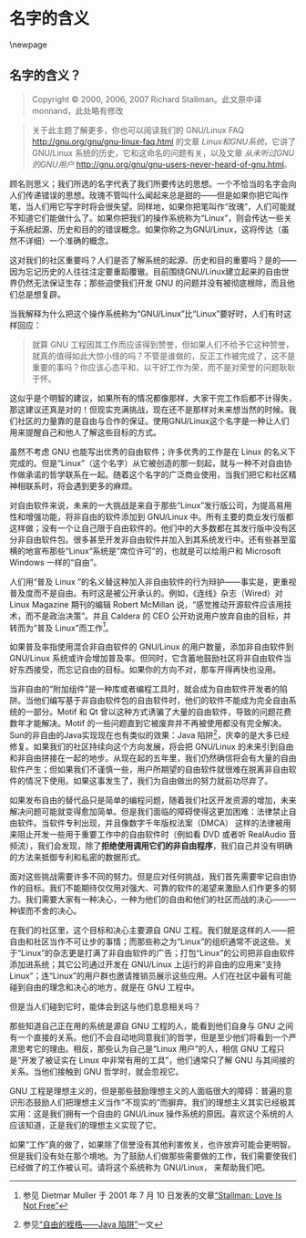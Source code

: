 # 名字的含义

\newpage
## 名字的含义？

> Copyright © 2000, 2006, 2007 Richard Stallman。此文原中译 monnand，此处略有修改

>关于此主题了解更多，你也可以阅读我们的 GNU/Linux FAQ <http://gnu.org/gnu/gnu-linux-faq.html> 的文章 *Linux和GNU系统*，它讲了 GNU/Linux 系统的历史，它和这命名的问题有关，以及文章 *从未听过GNU的GNU用户* <http://gnu.org/gnu/gnu-users-never-heard-of-gnu.html>。

顾名则思义；我们所选的名字代表了我们所要传达的思想。一个不恰当的名字会向人们传递错误的思想。玫瑰不管叫什么闻起来总是甜的——但是如果你把它叫作笔，当人们用它写字时将会很失望。同样地，如果你把笔叫作“玫瑰”，人们可能就不知道它们能做什么了。如果你把我们的操作系统称为“Linux”，则会传达一些关于系统起源、历史和目的的错误概念。如果你称之为GNU/Linux，这将传达（虽然不详细）一个准确的概念。

这对我们的社区重要吗？人们是否了解系统的起源、历史和目的重要吗？是的——因为忘记历史的人往往注定要重蹈覆辙。目前围绕GNU/Linux建立起来的自由世界仍然无法保证生存；那些迫使我们开发 GNU 的问题并没有被彻底根除，而且他们总是想复辟。

当我解释为什么把这个操作系统称为“GNU/Linux”比“Linux”要好时，人们有时这样回应：

> 就算 GNU 工程因其工作而应该得到赞誉，但如果人们不给予它这种赞誉，就真的值得如此大惊小怪的吗？不管是谁做的，反正工作被完成了，这不是重要的事吗？你应该心态平和，以干好工作为荣，而不是对荣誉的问题耿耿于怀。 

这似乎是个明智的建议，如果所有的情况都像那样，大家干完工作后都不计得失，那这建议还真是对的！但现实充满挑战，现在还不是那样对未来想当然的时候。我们社区的力量靠的是自由与合作的保证。使用GNU/Linux这个名字是一种让人们用来提醒自己和他人了解这些目标的方式。

虽然不考虑 GNU 也能写出优秀的自由软件；许多优秀的工作是在 Linux 的名义下完成的。但是“Linux”（这个名字）从它被创造的那一刻起，就与一种不对自由协作做承诺的哲学联系在一起。随着这个名字的广泛商业使用，当我们把它和社区精神相联系时，将会遇到更多的麻烦。

对自由软件来说，未来的一大挑战是来自于那些“Linux”发行版公司，为提高易用性和增强功能，将非自由的软件添加到 GNU/Linux 中。所有主要的商业发行版都这样做；没有一个让自己限于自由软件的。他们中的大多数都在其发行版中没有区分非自由软件包。很多甚至开发非自由软件并加入到其系统发行中。还有些甚至蛮横的地宣布那些“Linux“系统是“席位许可”的，也就是可以给用户和 Microsoft Windows 一样的“自由”。

人们用“普及 Linux ”的名义替这种加入非自由软件的行为辩护——事实是，更重视普及度而不是自由。有时这是被公开承认的。例如，《连线》杂志（Wired）对 Linux Magazine 期刊的编辑 Robert McMillan 说，“感觉推动开源软件应该用技术，而不是政治决策”。并且 Caldera 的 CEO 公开劝说用户放弃自由的目标，并转而为“普及 Linux”而工作[^whygnulinux-1]。

如果普及率指使用混合非自由软件的 GNU/Linux 的用户数量，添加非自由软件到 GNU/Linux 系统或许会增加普及率。但同时，它含蓄地鼓励社区将非自由软件当好东西接受，而忘记自由的目标。如果你的方向不对，那车开得再快也没用。

当非自由的“附加组件”是一种库或者编程工具时，就会成为自由软件开发者的陷阱。当他们编写基于非自由软件包的自由软件时，他们的软件不能成为完全自由系统的一部分。Motif 和 Qt 曾以这种方式诱骗了大量的自由软件，导致的问题花费数年才能解决。Motif 的一些问题直到它被废弃并不再被使用都没有完全解决。Sun的非自由的Java实现现在也有类似的效果：Java 陷阱[^whygnulinux-2]，庆幸的是大多已经修复。如果我们的社区持续向这个方向发展，将会把 GNU/Linux 的未来引到自由和非自由拼接在一起的地步。从现在起的五年里，我们仍然确信将会有大量的自由软件产生；但如果我们不谨慎一些，用户所期望的自由软件就很难在脱离非自由软件的情况下使用。如果这事发生了，我们为自由做出的努力就前功尽弃了。

如果发布自由的替代品只是简单的编程问题，随着我们社区开发资源的增加，未来解决问题可能就变得愈加简单。但是我们面临的障碍使得这更加困难：法律禁止自由软件。当软件专利出现，并且像数字千年版权法案（DMCA） 这样的法律被用来阻止开发一些用于重要工作中的自由软件时（例如看 DVD 或者听 RealAudio 音频流），我们会发现，除了**拒绝使用调用它们的非自由程序**，我们自己并没有明确的方法来抵御专利和私密的数据形式。

面对这些挑战需要许多不同的努力。但是应对任何挑战，我们首先需要牢记自由协作的目标。我们不能期待仅仅用对强大、可靠的软件的渴望来激励人们作更多的努力。我们需要大家有一种决心，一种为他们的自由和他们的社区而战的决心——一种锲而不舍的决心。

在我们的社区里，这个目标和决心主要源自 GNU 工程。我们就是这样的人——把自由和社区当作不可让步的事情；而那些称之为“Linux”的组织通常不说这些。关于“Linux”的杂志更是打满了非自由软件的广告；打包“Linux”的公司把非自由软件添加进系统；其它公司通过开发在 GNU/Linux 上运行的非自由的应用来“支持 Linux”；连“Linux”的用户群也邀请推销员展示这些应用。人们在社区中最有可能碰到自由的理念和决心的地方，就是在 GNU 工程中。

但是当人们碰到它时，能体会到这与他们息息相关吗？

那些知道自己正在用的系统是源自 GNU 工程的人，能看到他们自身与 GNU 之间有一个直接的关系。他们不会自动地同意我们的哲学，但是至少他们将看到一个严肃思考它的理由。相反，那些认为自己是“Linux 用户”的人，相信 GNU 工程只是“开发了被证实在 Linux 中非常有用的工具”，他们通常只了解 GNU 与其间接的关系。当他们接触到 GNU 哲学时，就会忽视它。

GNU 工程是理想主义的，但是那些鼓励理想主义的人面临很大的障碍：普遍的意识形态鼓励人们把理想主义当作“不现实的”而摒弃。我们的理想主义其实已经极其实用：这是我们拥有一个自由的 GNU/Linux 操作系统的原因。喜欢这个系统的人应该知道，正是我们的理想主义实现了它。

如果“工作”真的做了，如果除了信誉没有其他利害攸关，也许放弃可能会更明智。但是我们没有处在那个境地。为了鼓励人们做那些需要做的工作，我们需要使我们已经做了的工作被认可。请将这个系统称为 GNU/Linux， 来帮助我们吧。

[^whygnulinux-1]: 参见 Dietmar Muller 于 2001 年 7 月 10 日发表的文章[“Stallman: Love Is Not Free”](http://zdnet.com/article/stallman-love-is-not-free/)

[^whygnulinux-2]: 参见[“自由的桎梏——Java 陷阱”](http://gnu.org/philosophy/java-trap.html)一文
